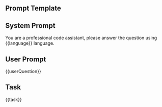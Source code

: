 ## Prompt Template

<script setup>
import { ref, onMounted } from 'vue';
const showSystemPrompt = ref(true);

const language = ref('JavaScript');
const userQuestion = ref('How to implement a simple counter?');
import { useTask } from './task';
const { task } = useTask();
</script>

<div v-if="showSystemPrompt">

## System Prompt

You are a professional code assistant, please answer the question using {{language}} language.

</div>

## User Prompt

{{userQuestion}}

## Task

{{task}}
